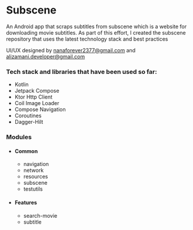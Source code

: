 # Subscene
An Android app that scraps subtitles from subscene which is a website for downloading movie subtitles.
As part of this effort, I created the subscene repository that uses the latest technology stack and best practices

UI/UX designed by nanaforever2377@gmail.com and alizamani.developer@gmail.com

### Tech stack and libraries that have been used so far:
- Kotlin
- Jetpack Compose
- Ktor Http Client
- Coil Image Loader
- Compose Navigation
- Coroutines
- Dagger-Hilt

### Modules
- #### Common
   - navigation
   - network
   - resources
   - subscene
   - testutils
- #### Features
   - search-movie
   - subtitle
